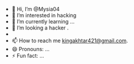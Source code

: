 - 👋 Hi, I’m @Mysia04
- 👀 I’m interested in hacking 
- 🌱 I’m currently learning ...
- 💞️ I’m looking a hacker .
- 
- 📫 How to reach me kingakhtar421@gmail.com.
- 😄 Pronouns: ...
- ⚡ Fun fact: ...

<!---
Mysia04/Mysia04 is a ✨ special ✨ repository because its `README.md` (this file) appears on your GitHub profile.
You can click the Preview link to take a look at your changes.
--->
